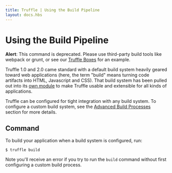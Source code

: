 ```yaml
---
title: Truffle | Using the Build Pipeline
layout: docs.hbs
---
```

# Using the Build Pipeline

<p class="alert alert-warning">
<strong>Alert</strong>: This command is deprecated. Please use third-party build tools like webpack or grunt, or see our <a href="/boxes">Truffle Boxes</a> for an example.
</p>

Truffle 1.0 and 2.0 came standard with a default build system heavily geared toward web applications (here, the term "build" means turning code artifacts into HTML, Javascript and CSS). That build system has been pulled out into its [own module](https://github.com/trufflesuite/truffle-default-builder/tree/master) to make Truffle usable and extensible for all kinds of applications.

Truffle can be configured for tight integration with any build system. To configure a custom build system, see the [Advanced Build Processes](/docs/advanced/build_processes) section for more details.

## Command

To build your application when a build system is configured, run:

```shell
$ truffle build
```

Note you'll receive an error if you try to run the `build` command without first configuring a custom build process.
